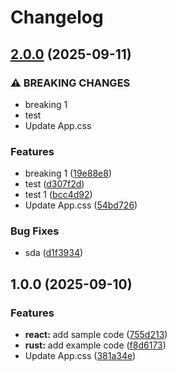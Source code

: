# Changelog

## [2.0.0](https://github.com/aa1z3zz/release-please-monorepo-example/compare/hello-react@v1.0.0...hello-react@v2.0.0) (2025-09-11)


### ⚠ BREAKING CHANGES

* breaking 1
* test
* Update App.css

### Features

* breaking 1 ([19e88e8](https://github.com/aa1z3zz/release-please-monorepo-example/commit/19e88e8e355650e88f891e21e9a0213c6cc8a96d))
* test ([d307f2d](https://github.com/aa1z3zz/release-please-monorepo-example/commit/d307f2d601d2c6962e43170496b76e838ddeda48))
* test 1 ([bcc4d92](https://github.com/aa1z3zz/release-please-monorepo-example/commit/bcc4d92d146a26dd177b97b8e1325d38401aad1d))
* Update App.css ([54bd726](https://github.com/aa1z3zz/release-please-monorepo-example/commit/54bd7264958fb0c057ffca2a51c0483f3d7c9d18))


### Bug Fixes

* sda ([d1f3934](https://github.com/aa1z3zz/release-please-monorepo-example/commit/d1f393459d8fac291473ca49f4ad999ac20cafec))

## 1.0.0 (2025-09-10)


### Features

* **react:** add sample code ([755d213](https://github.com/aa1z3zz/release-please-monorepo-example/commit/755d2133dde08b8e1aeb2012256ee58b934fc346))
* **rust:** add example code ([f8d6173](https://github.com/aa1z3zz/release-please-monorepo-example/commit/f8d61736e63e4c1baf1d881c50556fa0ba6829d0))
* Update App.css ([381a34e](https://github.com/aa1z3zz/release-please-monorepo-example/commit/381a34ea34e7005e9d4af7f770655edcf2f58ca1))
